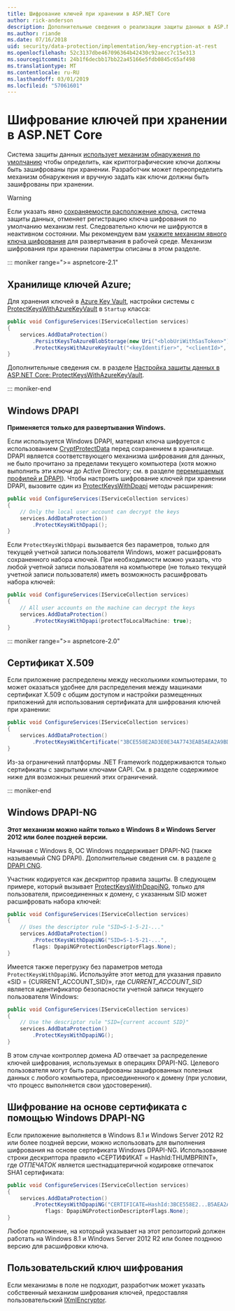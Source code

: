 ```yaml
---
title: Шифрование ключей при хранении в ASP.NET Core
author: rick-anderson
description: Дополнительные сведения о реализации защиты данных в ASP.NET Core ключа шифрования неактивных данных.
ms.author: riande
ms.date: 07/16/2018
uid: security/data-protection/implementation/key-encryption-at-rest
ms.openlocfilehash: 52c3137dbe467096364b42430c92aecc7c15e313
ms.sourcegitcommit: 24b1f6decbb17bb22a45166e5fdb0845c65af498
ms.translationtype: MT
ms.contentlocale: ru-RU
ms.lasthandoff: 03/01/2019
ms.locfileid: "57061601"
---
```

# <a name="key-encryption-at-rest-in-aspnet-core"></a>Шифрование ключей при хранении в ASP.NET Core

Система защиты данных [использует механизм обнаружения по умолчанию](xref:security/data-protection/configuration/default-settings) чтобы определить, как криптографические ключи должны быть зашифрованы при хранении. Разработчик может переопределить механизм обнаружения и вручную задать как ключи должны быть зашифрованы при хранении.

> [!WARNING]
> Если указать явно [сохраняемости расположение ключа](xref:security/data-protection/implementation/key-storage-providers), система защиты данных, отменяет регистрацию ключа шифрования по умолчанию механизм rest. Следовательно ключи не шифруются в неактивном состоянии. Мы рекомендуем вам [укажите механизм явного ключа шифрования](xref:security/data-protection/implementation/key-encryption-at-rest) для развертывания в рабочей среде. Механизм шифрования при хранении параметры описаны в этом разделе.

::: moniker range=">= aspnetcore-2.1"

## <a name="azure-key-vault"></a>Хранилище ключей Azure;

Для хранения ключей в [Azure Key Vault](https://azure.microsoft.com/services/key-vault/), настройки системы с [ProtectKeysWithAzureKeyVault](/dotnet/api/microsoft.aspnetcore.dataprotection.azuredataprotectionbuilderextensions.protectkeyswithazurekeyvault) в `Startup` класса:

```csharp
public void ConfigureServices(IServiceCollection services)
{
    services.AddDataProtection()
        .PersistKeysToAzureBlobStorage(new Uri("<blobUriWithSasToken>"))
        .ProtectKeysWithAzureKeyVault("<keyIdentifier>", "<clientId>", "<clientSecret>");
}
```

Дополнительные сведения см. в разделе [Настройка защиты данных в ASP.NET Core: ProtectKeysWithAzureKeyVault](xref:security/data-protection/configuration/overview#protectkeyswithazurekeyvault).

::: moniker-end

## <a name="windows-dpapi"></a>Windows DPAPI

**Применяется только для развертывания Windows.**

Если используется Windows DPAPI, материал ключа шифруется с использованием [CryptProtectData](/windows/desktop/api/dpapi/nf-dpapi-cryptprotectdata) перед сохранением в хранилище. DPAPI является соответствующего механизма шифрования для данных, не было прочитано за пределами текущего компьютера (хотя можно выполнить эти ключи до Active Directory; см. в разделе [перемещаемых профилей и DPAPI](https://support.microsoft.com/kb/309408/#6)). Чтобы настроить шифрование ключей при хранении DPAPI, вызовите один из [ProtectKeysWithDpapi](/dotnet/api/microsoft.aspnetcore.dataprotection.dataprotectionbuilderextensions.protectkeyswithdpapi) методы расширения:

```csharp
public void ConfigureServices(IServiceCollection services)
{
    // Only the local user account can decrypt the keys
    services.AddDataProtection()
        .ProtectKeysWithDpapi();
}
```

Если `ProtectKeysWithDpapi` вызывается без параметров, только для текущей учетной записи пользователя Windows, может расшифровать сохраненного набора ключей. При необходимости можно указать, что любой учетной записи пользователя на компьютере (не только текущей учетной записи пользователя) иметь возможность расшифровать набора ключей:

```csharp
public void ConfigureServices(IServiceCollection services)
{
    // All user accounts on the machine can decrypt the keys
    services.AddDataProtection()
        .ProtectKeysWithDpapi(protectToLocalMachine: true);
}
```

::: moniker range=">= aspnetcore-2.0"

## <a name="x509-certificate"></a>Сертификат X.509

Если приложение распределены между несколькими компьютерами, то может оказаться удобнее для распределения между машинами сертификат X.509 с общим доступом и настройки размещенных приложений для использования сертификата для шифрования ключей при хранении:

```csharp
public void ConfigureServices(IServiceCollection services)
{
    services.AddDataProtection()
        .ProtectKeysWithCertificate("3BCE558E2AD3E0E34A7743EAB5AEA2A9BD2575A0");
}
```

Из-за ограничений платформы .NET Framework поддерживаются только сертификаты с закрытыми ключами CAPI. См. в разделе содержимое ниже для возможных решений этих ограничений.

::: moniker-end

## <a name="windows-dpapi-ng"></a>Windows DPAPI-NG

**Этот механизм можно найти только в Windows 8 и Windows Server 2012 или более поздней версии.**

Начиная с Windows 8, ОС Windows поддерживает DPAPI-NG (также называемый CNG DPAPI). Дополнительные сведения см. в разделе [о DPAPI CNG](/windows/desktop/SecCNG/cng-dpapi).

Участник кодируется как дескриптор правила защиты. В следующем примере, который вызывает [ProtectKeysWithDpapiNG](/dotnet/api/microsoft.aspnetcore.dataprotection.dataprotectionbuilderextensions.protectkeyswithdpaping), только для пользователя, присоединенных к домену, с указанным SID может расшифровать набора ключей:

```csharp
public void ConfigureServices(IServiceCollection services)
{
    // Uses the descriptor rule "SID=S-1-5-21-..."
    services.AddDataProtection()
        .ProtectKeysWithDpapiNG("SID=S-1-5-21-...",
        flags: DpapiNGProtectionDescriptorFlags.None);
}
```

Имеется также перегрузку без параметров метода `ProtectKeysWithDpapiNG`. Используйте этот метод для указания правило «SID = {CURRENT_ACCOUNT_SID}», где *CURRENT_ACCOUNT_SID* является идентификатор безопасности учетной записи текущего пользователя Windows:

```csharp
public void ConfigureServices(IServiceCollection services)
{
    // Use the descriptor rule "SID={current account SID}"
    services.AddDataProtection()
        .ProtectKeysWithDpapiNG();
}
```

В этом случае контроллер домена AD отвечает за распределение ключей шифрования, используемых в операциях DPAPI-NG. Целевого пользователя могут быть расшифрованы зашифрованных полезных данных с любого компьютера, присоединенного к домену (при условии, что процесс выполняется свои удостоверения).

## <a name="certificate-based-encryption-with-windows-dpapi-ng"></a>Шифрование на основе сертификата с помощью Windows DPAPI-NG

Если приложение выполняется в Windows 8.1 и Windows Server 2012 R2 или более поздней версии, можно использовать для выполнения шифрования на основе сертификата Windows DPAPI-NG. Использование строки дескриптора правило «СЕРТИФИКАТ = HashId:THUMBPRINT», где *ОТПЕЧАТОК* является шестнадцатеричной кодировке отпечаток SHA1 сертификата:

```csharp
public void ConfigureServices(IServiceCollection services)
{
    services.AddDataProtection()
        .ProtectKeysWithDpapiNG("CERTIFICATE=HashId:3BCE558E2...B5AEA2A9BD2575A0",
            flags: DpapiNGProtectionDescriptorFlags.None);
}
```

Любое приложение, на который указывает на этот репозиторий должен работать на Windows 8.1 и Windows Server 2012 R2 или более позднюю версию для расшифровки ключа.

## <a name="custom-key-encryption"></a>Пользовательский ключ шифрования

Если механизмы в поле не подходит, разработчик может указать собственный механизм шифрования ключей, предоставляя пользовательский [IXmlEncryptor](/dotnet/api/microsoft.aspnetcore.dataprotection.xmlencryption.ixmlencryptor).
